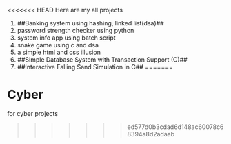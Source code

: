 <<<<<<< HEAD
Here are my all projects
1. ##Banking system using hashing, linked list(dsa)##
2. password strength checker using python
3. system info app using batch script
4. snake game using c and dsa
5. a simple html and css illusion
6. ##Simple Database System with Transaction Support (C)##
7. ##Interactive Falling Sand Simulation in C##
=======
# Cyber
for cyber projects
>>>>>>> ed577d0b3cdad6d148ac60078c68394a8d2adaab
